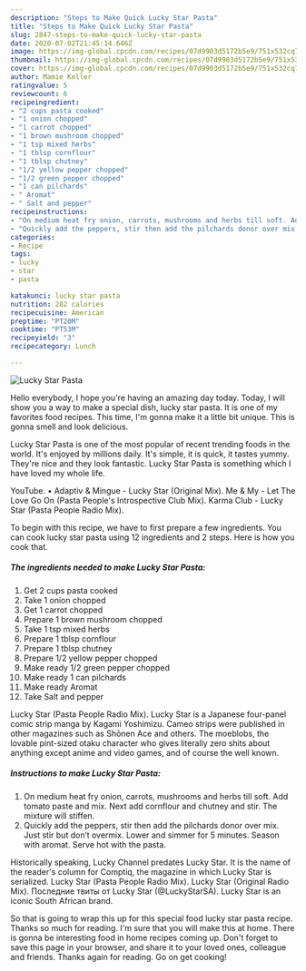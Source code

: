```yaml
---
description: "Steps to Make Quick Lucky Star Pasta"
title: "Steps to Make Quick Lucky Star Pasta"
slug: 2847-steps-to-make-quick-lucky-star-pasta
date: 2020-07-02T21:45:14.646Z
image: https://img-global.cpcdn.com/recipes/07d9903d5172b5e9/751x532cq70/lucky-star-pasta-recipe-main-photo.jpg
thumbnail: https://img-global.cpcdn.com/recipes/07d9903d5172b5e9/751x532cq70/lucky-star-pasta-recipe-main-photo.jpg
cover: https://img-global.cpcdn.com/recipes/07d9903d5172b5e9/751x532cq70/lucky-star-pasta-recipe-main-photo.jpg
author: Mamie Keller
ratingvalue: 5
reviewcount: 6
recipeingredient:
- "2 cups pasta cooked"
- "1 onion chopped"
- "1 carrot chopped"
- "1 brown mushroom chopped"
- "1 tsp mixed herbs"
- "1 tblsp cornflour"
- "1 tblsp chutney"
- "1/2 yellow pepper chopped"
- "1/2 green pepper chopped"
- "1 can pilchards"
- " Aromat"
- " Salt and pepper"
recipeinstructions:
- "On medium heat fry onion, carrots, mushrooms and herbs till soft. Add tomato paste and mix. Next add cornflour and chutney and stir. The mixture will stiffen."
- "Quickly add the peppers, stir then add the pilchards donor over mix. Just stir but don’t overmix. Lower and simmer for 5 minutes. Season with aromat. Serve hot with the pasta."
categories:
- Recipe
tags:
- lucky
- star
- pasta

katakunci: lucky star pasta 
nutrition: 282 calories
recipecuisine: American
preptime: "PT20M"
cooktime: "PT53M"
recipeyield: "3"
recipecategory: Lunch

---
```



![Lucky Star Pasta](https://img-global.cpcdn.com/recipes/07d9903d5172b5e9/751x532cq70/lucky-star-pasta-recipe-main-photo.jpg)

Hello everybody, I hope you're having an amazing day today. Today, I will show you a way to make a special dish, lucky star pasta. It is one of my favorites food recipes. This time, I'm gonna make it a little bit unique. This is gonna smell and look delicious.

Lucky Star Pasta is one of the most popular of recent trending foods in the world. It's enjoyed by millions daily. It's simple, it is quick, it tastes yummy. They're nice and they look fantastic. Lucky Star Pasta is something which I have loved my whole life.

YouTube. • Adaptiv &amp; Mingue - Lucky Star (Original Mix). Me &amp; My - Let The Love Go On (Pasta People&#39;s Introspective Club Mix). Karma Club - Lucky Star (Pasta People Radio Mix).


To begin with this recipe, we have to first prepare a few ingredients. You can cook lucky star pasta using 12 ingredients and 2 steps. Here is how you cook that.

<!--inarticleads1-->

##### The ingredients needed to make Lucky Star Pasta:

1. Get 2 cups pasta cooked
1. Take 1 onion chopped
1. Get 1 carrot chopped
1. Prepare 1 brown mushroom chopped
1. Take 1 tsp mixed herbs
1. Prepare 1 tblsp cornflour
1. Prepare 1 tblsp chutney
1. Prepare 1/2 yellow pepper chopped
1. Make ready 1/2 green pepper chopped
1. Make ready 1 can pilchards
1. Make ready  Aromat
1. Take  Salt and pepper


Lucky Star (Pasta People Radio Mix). Lucky Star is a Japanese four-panel comic strip manga by Kagami Yoshimizu. Cameo strips were published in other magazines such as Shōnen Ace and others. The moeblobs, the lovable pint-sized otaku character who gives literally zero shits about anything except anime and video games, and of course the well known. 

<!--inarticleads2-->

##### Instructions to make Lucky Star Pasta:

1. On medium heat fry onion, carrots, mushrooms and herbs till soft. Add tomato paste and mix. Next add cornflour and chutney and stir. The mixture will stiffen.
1. Quickly add the peppers, stir then add the pilchards donor over mix. Just stir but don’t overmix. Lower and simmer for 5 minutes. Season with aromat. Serve hot with the pasta.


Historically speaking, Lucky Channel predates Lucky Star. It is the name of the reader&#39;s column for Comptiq, the magazine in which Lucky Star is serialized. Lucky Star (Pasta People Radio Mix). Lucky Star (Original Radio Mix). Последние твиты от Lucky Star (@LuckyStarSA). Lucky Star is an iconic South African brand. 

So that is going to wrap this up for this special food lucky star pasta recipe. Thanks so much for reading. I'm sure that you will make this at home. There is gonna be interesting food in home recipes coming up. Don't forget to save this page in your browser, and share it to your loved ones, colleague and friends. Thanks again for reading. Go on get cooking!
